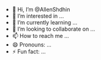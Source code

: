 - 👋 Hi, I’m @AllenShdhin
- 👀 I’m interested in ...
- 🌱 I’m currently learning ...
- 💞️ I’m looking to collaborate on ...
- 📫 How to reach me ...
- 😄 Pronouns: ...
- ⚡ Fun fact: ...

<!---
AllenShdhin/AllenShdhin is a ✨ special ✨ repository because its `README.md` (this file) ap
